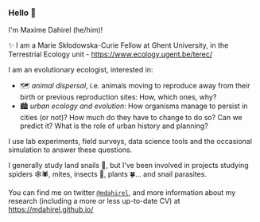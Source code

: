### Hello 👋

I'm Maxime Dahirel (he/him)!

✨ I am a Marie Skłodowska-Curie Fellow at Ghent University, in the Terrestrial Ecology unit - https://www.ecology.ugent.be/terec/

I am an evolutionary ecologist, interested in:  
- 🗺️ *animal dispersal*, i.e. animals moving to reproduce away from their birth or previous reproduction sites: How, which ones, why?  
- 🏙️ *urban ecology and evolution*: How organisms manage to persist in cities (or not)? How much do they have to change to do so? Can we predict it? What is the role of urban history and planning?

I use lab experiments, field surveys, data science tools and the occasional simulation to answer these questions.

I generally study land snails 🐌, but I've been involved in projects studying spiders 🕸️🕷️, mites, insects 🐞, plants 🍀... and snail parasites.

You can find me on twitter [`@mdahirel`](https://twitter.com/mdahirel), and more information about my research (including a more or less up-to-date CV) at https://mdahirel.github.io/

<!--
**mdahirel/mdahirel** is a ✨ _special_ ✨ repository because its `README.md` (this file) appears on your GitHub profile.

Here are some ideas to get you started:

- 🔭 I’m currently working on ...
- 🌱 I’m currently learning ...
- 👯 I’m looking to collaborate on ...
- 🤔 I’m looking for help with ...
- 💬 Ask me about ...
- 📫 How to reach me: ...
- 😄 Pronouns: ...
- ⚡ Fun fact: ...
-->
